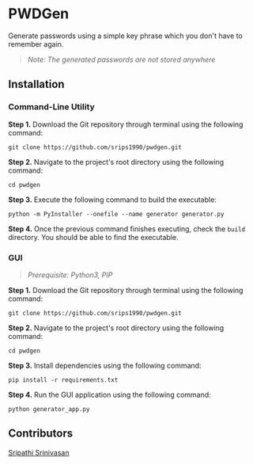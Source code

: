 # PWDGen


Generate passwords using a simple key phrase which you don't have to remember again.
> _Note: The generated passwords are not stored anywhere_ 

## Installation

### Command-Line Utility

**Step 1.**  Download the Git repository through terminal using the following command:

`git clone https://github.com/srips1990/pwdgen.git`

**Step 2.**  Navigate to the project's root directory using the following command:

`cd pwdgen`

**Step 3.** Execute the following command to build the executable:

`python -m PyInstaller --onefile --name generator generator.py`

**Step 4.** Once the previous command finishes executing, check the `build` directory. 
You should be able to find the executable.


### GUI

> _Prerequisite: Python3, PIP_

**Step 1.**  Download the Git repository through terminal using the following command:

`git clone https://github.com/srips1990/pwdgen.git`

**Step 2.**  Navigate to the project's root directory using the following command:

`cd pwdgen`

**Step 3.**  Install dependencies using the following command:

`pip install -r requirements.txt`

**Step 4.** Run the GUI application using the following command:

`python generator_app.py`


## Contributors

[Sripathi Srinivasan](https://sripathi.co.in)